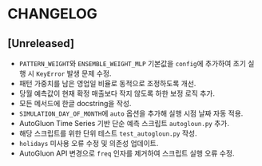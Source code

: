 # CHANGELOG

## [Unreleased]
- `PATTERN_WEIGHT`와 `ENSEMBLE_WEIGHT_MLP` 기본값을 `config`에 추가하여 초기 실행 시 `KeyError` 발생 문제 수정.
- 패턴 가중치를 남은 영업일 비율로 동적으로 조정하도록 개선.
- 당월 예측값이 현재 확정 매출보다 작지 않도록 하한 보정 로직 추가.
- 모든 메서드에 한글 docstring을 작성.
- `SIMULATION_DAY_OF_MONTH`에 `auto` 옵션을 추가해 실행 시점 날짜 자동 적용.
- AutoGluon Time Series 기반 단순 예측 스크립트 `autogloun.py` 추가.
- 해당 스크립트를 위한 단위 테스트 `test_autogloun.py` 작성.
- `holidays` 미사용 오류 수정 및 의존성 업데이트.
- AutoGluon API 변경으로 `freq` 인자를 제거하여 스크립트 실행 오류 수정.
